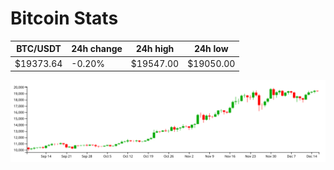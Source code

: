 # Bitcoin Stats

BTC/USDT|24h change|24h high|24h low|
|---|---|---|---|
|$19373.64|-0.20%|$19547.00|$19050.00|

<img src="./chart.svg">
